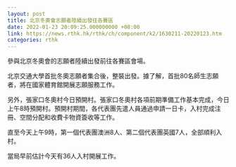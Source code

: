 ```yaml
---
layout: post
title: 北京冬奧會志願者陸續出發往各賽區
date: 2022-01-23 20:09:25.000000000 +08:00
link: https://news.rthk.hk/rthk/ch/component/k2/1630211-20220123.htm
categories: rthk
---
```


參與北京冬奧會的志願者陸續出發前往各賽區會場。

北京交通大學首批冬奧志願者集合後，整裝出發。據了解，首批80名師生志願者，將在國家體育館開展志願服務工作。

另外，張家口冬奧村今日預開村。張家口冬奧村各項前期準備工作基本完成，今日上午8時預開村。預開村期間，各代表團先遣人員通過申請一日卡，入村完成注冊、空間分配和收費卡物資簽收等工作。

直至今天上午9時，第一個代表團澳洲8人、第二個代表團英國7人，全部順利入村。

當局早前估計今天有36人入村開展工作。
